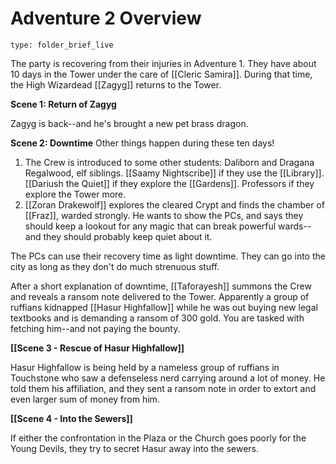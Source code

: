 # Adventure 2 Overview
 
```ccard
type: folder_brief_live
```
The party is recovering from their injuries in Adventure 1. They have about 10 days in the Tower under the care of [[Cleric Samira]]. During that time, the High Wizardead [[Zagyg]] returns to the Tower.

**Scene 1: Return of Zagyg**

Zagyg is back--and he's brought a new pet brass dragon.

**Scene 2: Downtime**
Other things happen during these ten days!
1. The Crew is introduced to some other students: Daliborn and Dragana Regalwood, elf siblings. [[Saamy Nightscribe]] if they use the [[Library]]. [[Dariush the Quiet]] if they explore the [[Gardens]]. Professors if they explore the Tower more.
2. [[Zoran Drakewolf]] explores the cleared Crypt and finds the chamber of [[Fraz]], warded strongly. He wants to show the PCs, and says they should keep a lookout for any magic that can break powerful wards--and they should probably keep quiet about it.

The PCs can use their recovery time as light downtime. They can go into the city as long as they don't do much strenuous stuff.

After a short explanation of downtime, [[Taforayesh]] summons the Crew and reveals a ransom note delivered to the Tower. Apparently a group of ruffians kidnapped [[Hasur Highfallow]] while he was out buying new legal textbooks and is demanding a ransom of 300 gold. You are tasked with fetching him--and not paying the bounty.

**[[Scene 3 - Rescue of Hasur Highfallow]]**

Hasur Highfallow is being held by a nameless group of ruffians in Touchstone who saw a defenseless nerd carrying around a lot of money. He told them his affiliation, and they sent a ransom note in order to extort and even larger sum of money from him.

**[[Scene 4 - Into the Sewers]]**

If either the confrontation in the Plaza or the Church goes poorly for the Young Devils, they try to secret Hasur away into the sewers.




